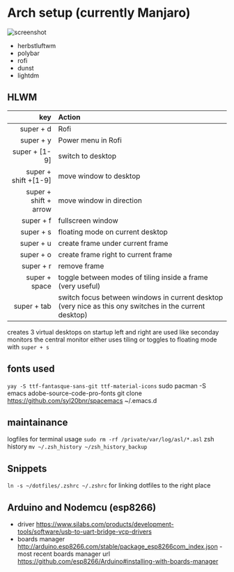 
# Arch setup (currently Manjaro)

![screenshot](https://github.com/wlard/dotfiles/blob/master/screenshot.png?raw=true)

* herbstluftwm
* polybar
* rofi
* dunst
* lightdm

## HLWM
| key | Action |
| --: | :----- |
| super + d | Rofi |
| super + y | Power menu in Rofi |
| super + [1-9] | switch to desktop |
| super + shift +[1-9] | move window to desktop |
| super + shift + arrow | move window in direction |
| super + f | fullscreen window |
| super + s | floating mode on current desktop |
| super + u | create frame under current frame |
| super + o | create frame right to current frame |
| super + r | remove frame |
| super + space | toggle between modes of tiling inside a frame (very useful) |
| super + tab | switch focus between windows in current desktop (very nice as this ony switches in the current desktop) |

creates 3 virtual desktops on startup left and right are used like seconday monitors the central monitor
either uses tiling or toggles to floating mode with `super + s`


## fonts used
`yay -S ttf-fantasque-sans-git ttf-material-icons`
sudo pacman -S emacs adobe-source-code-pro-fonts
git clone https://github.com/syl20bnr/spacemacs ~/.emacs.d

## maintainance
logfiles for terminal usage `sudo rm -rf /private/var/log/asl/*.asl`
zsh history `mv ~/.zsh_history ~/zsh_history_backup`

## Snippets
  `ln -s ~/dotfiles/.zshrc ~/.zshrc` for linking dotfiles to the right place



## Arduino and Nodemcu (esp8266)
- driver https://www.silabs.com/products/development-tools/software/usb-to-uart-bridge-vcp-drivers
- boards manager http://arduino.esp8266.com/stable/package_esp8266com_index.json
-most recent boards manager url https://github.com/esp8266/Arduino#installing-with-boards-manager